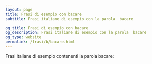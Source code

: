 ```yaml
---
layout: page
title: Frasi di esempio con bacare 
subtitle: Frasi italiane di esempio con la parola  bacare

og_title: Frasi di esempio con bacare 
og_description: Frasi italiane di esempio con la parola  bacare
og_type: website
permalink: /frasi/b/bacare.html
---
```


Frasi italiane di esempio contenenti la parola bacare:


